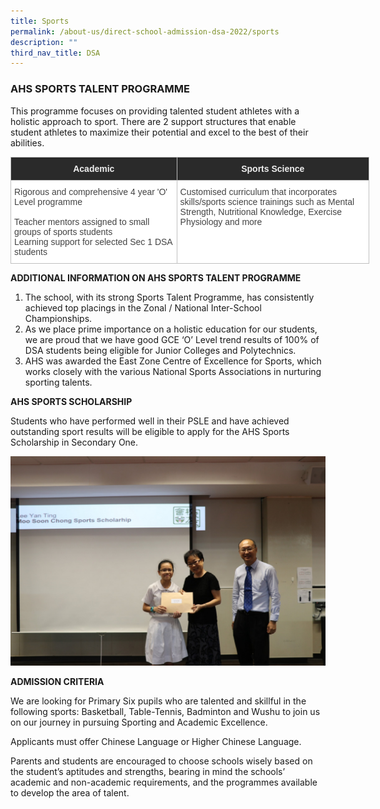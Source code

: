 ```yaml
---
title: Sports
permalink: /about-us/direct-school-admission-dsa-2022/sports
description: ""
third_nav_title: DSA
---
```

### AHS SPORTS TALENT PROGRAMME
This programme focuses on providing talented student athletes with a holistic approach to sport. There are 2 support structures that enable student athletes to maximize their potential and excel to the best of their abilities.


<table style="border-collapse:collapse;border-spacing:0;table-layout: fixed; width: 574px" class="tg"><colgroup><col style="width: 266.003906px"><col style="width: 308.003906px"></colgroup><thead><tr><th style="background-color:#2A2A2A;border-color:#c0c0c0;border-style:solid;border-width:1px;color:#EEE;font-family:Arial, sans-serif;font-size:14px;font-weight:bold;overflow:hidden;padding:10px 5px;text-align:center;vertical-align:middle;word-break:normal"><span style="color:#EEE;background-color:#2A2A2A">Academic</span></th><th style="background-color:#2A2A2A;border-color:#c0c0c0;border-style:solid;border-width:1px;color:#EEE;font-family:Arial, sans-serif;font-size:14px;font-weight:bold;overflow:hidden;padding:10px 5px;text-align:center;vertical-align:middle;word-break:normal"><span style="color:#EEE;background-color:#2A2A2A">Sports Science</span></th></tr></thead><tbody><tr><td style="background-color:#FFF;border-color:#c0c0c0;border-style:solid;border-width:1px;color:#434343;font-family:Arial, sans-serif;font-size:14px;overflow:hidden;padding:10px 5px;text-align:left;vertical-align:top;word-break:normal">Rigorous and comprehensive 4 year 'O' Level programme<br><br>Teacher mentors assigned to small groups of sports students<br>Learning support for selected Sec 1 DSA students</td><td style="background-color:#FFF;border-color:#c0c0c0;border-style:solid;border-width:1px;color:#434343;font-family:Arial, sans-serif;font-size:14px;overflow:hidden;padding:10px 5px;text-align:left;vertical-align:top;word-break:normal">Customised curriculum that incorporates skills/sports science trainings such as Mental Strength, Nutritional Knowledge, Exercise Physiology and more</td></tr></tbody></table>

**ADDITIONAL INFORMATION ON AHS SPORTS TALENT PROGRAMME**

1. The school, with its strong Sports Talent Programme, has consistently achieved top placings in the Zonal / National Inter-School Championships.
2. As we place prime importance on a holistic education for our students, we are proud that we have good GCE ‘O’ Level trend results of 100% of DSA students being eligible for Junior Colleges and Polytechnics.
3. AHS was awarded the East Zone Centre of Excellence for Sports, which works closely with the various National Sports Associations in nurturing sporting talents.

**AHS SPORTS SCHOLARSHIP**

Students who have performed well in their PSLE and have achieved outstanding sport results will be eligible to apply for the AHS Sports Scholarship in Secondary One.

![sports](/images/sports1.jpg)

**ADMISSION CRITERIA** 

We are looking for Primary Six pupils who are talented and skillful in the following sports: Basketball, Table-Tennis, Badminton and Wushu to join us on our journey in pursuing Sporting and Academic Excellence. 

Applicants must offer Chinese Language or Higher Chinese Language.

Parents and students are encouraged to choose schools wisely based on the student’s aptitudes and strengths, bearing in mind the schools’ academic and non-academic requirements, and the programmes available to develop the area of talent.
